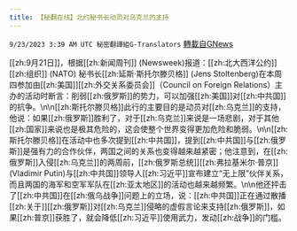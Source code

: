 ```yaml
---
title: 【秘翻在线】北约秘书长动员对乌克兰的支持
---
```

`9/23/2023 3:39 AM UTC 秘密翻譯組G-Translators` [轉載自GNews](https://gnews.org/articles/1729114)

[[zh:9月21日]]，根据[[zh:新闻周刊]] (Newsweek)报道：[[zh:北大西洋公约]][[zh:组织]] (NATO) 秘书长[[zh:延斯·斯托尔滕贝格]] (Jens Stoltenberg)在本周四参加由[[zh:美国]][[zh:外交关系委员会]]（Council on Foreign Relations）主办的活动时断言：削弱[[zh:俄罗斯]]的势力，可以加强[[zh:美国]]对[[zh:中共国]]的抗争。\n\n[[zh:斯托尔滕贝格]]此行的主要目的是动员对[[zh:乌克兰]]的支持，他说：如果[[zh:俄罗斯]]胜利了，对于[[zh:乌克兰]]来说是一场悲剧，对于其他[[zh:国家]]来说也是极其危险的，这会使整个世界变得更加危险和脆弱。\n\n[[zh:斯托尔滕贝格]]在活动中也多次提到[[zh:中共国]]，提到[[zh:中共国]]与[[zh:俄罗斯]]是强有力的合作伙伴，两国之间的关系也变得越来越紧密；他注意到，在[[zh:俄罗斯]]入侵[[zh:乌克兰]]的两周前，[[zh:俄罗斯总统]][[zh:弗拉基米尔·普京]] (Vladimir Putin)与[[zh:中共国]]领导人[[zh:习近平]]宣布建立“无上限”伙伴关系，而且两国的海军和空军军队在[[zh:亚太地区]]的活动也越来越频繁。\n\n他还抨击了[[zh:中共国]]在[[zh:俄乌战争]]问题上的立场，说：[[zh:中共国]]正在通过散播[[zh:关于]][[zh:俄罗斯]]对[[zh:乌克兰]]侵略的虚假言论来支持[[zh:俄罗斯]]，如果[[zh:普京]]获胜了，就会降低[[zh:习近平]]使用武力，发动[[zh:战争]]的门槛。
